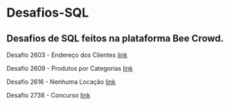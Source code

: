 # Desafios-SQL

## Desafios de SQL feitos na plataforma Bee Crowd. 

Desafio 2603 - Endereço dos Clientes [link](https://github.com/willoliveira1/Desafios-SQL/blob/main/Desafio%202603%20-%20Endereço%20dos%20Clientes)

Desafio 2609 - Produtos por Categorias [link](https://github.com/willoliveira1/Desafios-SQL/blob/main/Desafio%202609%20-%20Produtos%20por%20Categorias)

Desafio 2616 - Nenhuma Locação [link](https://github.com/willoliveira1/Desafios-SQL/blob/main/Desafio%20%202616%20-%20Nenhuma%20Locação)

Desafio 2738 - Concurso [link](https://github.com/willoliveira1/Desafios-SQL/blob/main/Desafio%202738%20-%20Concurso)

